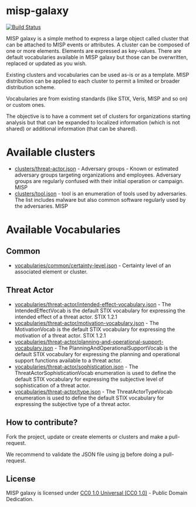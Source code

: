 # misp-galaxy

[![Build Status](https://travis-ci.org/MISP/misp-galaxy.svg?branch=master)](https://travis-ci.org/MISP/misp-galaxy)

MISP galaxy is a simple method to express a large object called cluster that can be attached to MISP events or
attributes. A cluster can be composed of one or more elements. Elements are expressed as key-values. There
are default vocabularies available in MISP galaxy but those can be overwritten, replaced or updated as you wish.

Existing clusters and vocabularies can be used as-is or as a template. MISP distribution can be applied
to each cluster to permit a limited or broader distribution scheme.

Vocabularies are from existing standards (like STIX, Veris, MISP and so on) or custom ones.

The objective is to have a comment set of clusters for organizations starting analysis but that can be expanded
to localized information (which is not shared) or additional information (that can be shared).

# Available clusters

- [clusters/threat-actor.json](clusters/threat-actor.json) - Adversary groups - Known or estimated adversary groups targeting organizations and employees. Adversary groups are regularly confused with their initial operation or campaign. MISP
- [clusters/tool.json](clusters/tool.json) - tool is an enumeration of tools used by adversaries. The list includes malware but also common software regularly used by the adversaries. MISP

# Available Vocabularies

## Common

- [vocabularies/common/certainty-level.json](vocabularies/common/certainty-level.json) - Certainty level of an associated element or cluster.

## Threat Actor

- [vocabularies/threat-actor/intended-effect-vocabulary.json](vocabularies/threat-actor/intended-effect.json) - The IntendedEffectVocab is the default STIX vocabulary for expressing the intended effect of a threat actor. STIX 1.2.1
- [vocabularies/threat-actor/motivation-vocabulary.json](vocabularies/threat-actor/motivation.json) - The MotivationVocab is the default STIX vocabulary for expressing the motivation of a threat actor. STIX 1.2.1
- [vocabularies/threat-actor/planning-and-operational-support-vocabulary.json](vocabularies/threat-actor/planning-and-operational-support.json) - The PlanningAndOperationalSupportVocab is the default STIX vocabulary for expressing the planning and operational support functions available to a threat actor.
- [vocabularies/threat-actor/sophistication.json](vocabularies/threat-actor/sophistication.json) - The ThreatActorSophisticationVocab enumeration is used to define the default STIX vocabulary for expressing the subjective level of sophistication of a threat actor.
- [vocabularies/threat-actor/type.json](vocabularies/threat-actor/type.json) - The ThreatActorTypeVocab enumeration is used to define the default STIX vocabulary for expressing the subjective type of a threat actor.

## How to contribute?

Fork the project, update or create elements or clusters and make a pull-request.

We recommend to validate the JSON file using [jq](https://stedolan.github.io/jq/) before doing a pull-request.

## License

MISP galaxy is licensed under [CC0 1.0 Universal (CC0 1.0)](https://creativecommons.org/publicdomain/zero/1.0/) -  Public Domain Dedication.
